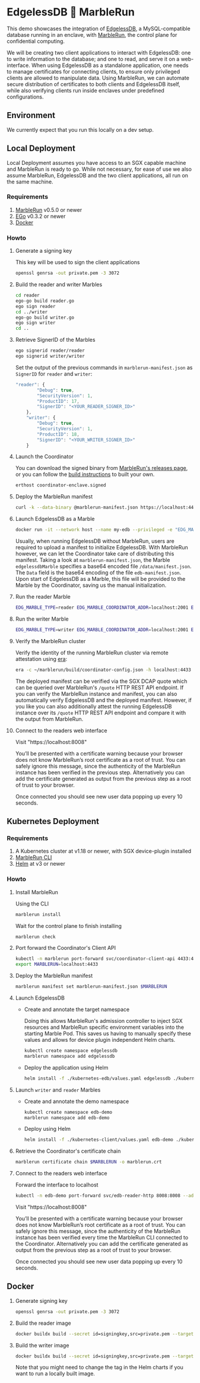 # EdgelessDB 🤝 MarbleRun

This demo showcases the integration of [EdgelessDB](https://github.com/edgelesssys/edgelessdb), a MySQL-compatible database running in an enclave, with [MarbleRun](https://github.com/edgelesssys/marblerun), the control plane for confidential computing.

We will be creating two client applications to interact with EdgelessDB: one to write information to the database; and one to read, and serve it on a web-interface.
When using EdgelessDB as a standalone application, one needs to manage certificates for connecting clients, to ensure only privileged clients are allowed to manipulate data.
Using MarbleRun, we can automate secure distribution of certificates to both clients and EdgelessDB itself, while also verifying clients run inside enclaves under predefined configurations.


## Environment
We currently expect that you run this locally on a dev setup.

## Local Deployment

Local Deployment assumes you have access to an SGX capable machine and MarbleRun is ready to go.
While not necessary, for ease of use we also assume MarbleRun, EdgelessDB and the two client applications, all run on the same machine.

### Requirements
1. [MarbleRun](https://github.com/edgelesssys/marblerun) v0.5.0 or newer
2. [EGo](https://github.com/edgelesssys/ego) v0.3.2 or newer
3. [Docker](https://www.docker.com/)

### Howto

1. Generate a signing key

    This key will be used to sign the client applications
    ```bash
    openssl genrsa -out private.pem -3 3072
    ```

2. Build the reader and writer Marbles

    ```bash
    cd reader
    ego-go build reader.go
    ego sign reader
    cd ../writer
    ego-go build writer.go
    ego sign writer
    cd ..
    ```

3. Retrieve SignerID of the Marbles

    ```bash
    ego signerid reader/reader
    ego signerid writer/writer
    ```

    Set the output of the previous commands in `marblerun-manifest.json` as `SignerID` for `reader` and `writer`:
    ```javascript
    "reader": {
            "Debug": true,
            "SecurityVersion": 1,
            "ProductID": 17,
            "SignerID": "<YOUR_READER_SIGNER_ID>"
        },
        "writer": {
            "Debug": true,
            "SecurityVersion": 1,
            "ProductID": 18,
            "SignerID": "<YOUR_WRITER_SIGNER_ID>"
        }
    ```

4. Launch the Coordinator

    You can download the signed binary from [MarbleRun's releases page](https://github.com/edgelesssys/marblerun/releases), or you can follow the [build instructions](https://github.com/edgelesssys/marblerun/blob/master/BUILD.md) to built your own.
    ```bash
    erthost coordinator-enclave.signed
    ```

5. Deploy the MarbleRun manifest

    ```bash
    curl -k --data-binary @marblerun-manifest.json https://localhost:4433/manifest
    ```

6. Launch EdgelessDB as a Marble

    ```bash
    docker run -it --network host --name my-edb --privileged -e "EDG_MARBLE_TYPE=edgelessdbMarble" -e "EDG_MARBLE_COORDINATOR_ADDR=localhost:2001" -e "EDG_MARBLE_UUID_FILE=uuid" -e "EDG_MARBLE_DNS_NAMES=localhost" -v /dev/sgx:/dev/sgx -t ghcr.io/ edgelesssys/edgelessdb-sgx-4gb -marble
    ```

    Usually, when running EdgelessDB without MarbleRun, users are required to upload a manifest to initialize EdgelessDB. With MarbleRun however, we can let the Coordinator take care of distributing this manifest.
    Taking a look at `marblerun-manifest.json`, the Marble `edgelessdbMarble` specifies a base64 encoded file `/data/manifest.json`. The `Data` field is the base64 encoding of the file `edb-manifest.json`.
    Upon start of EdgelessDB as a Marble, this file will be provided to the Marble by the Coordinator, saving us the manual initialization.

7. Run the reader Marble

    ```bash
    EDG_MARBLE_TYPE=reader EDG_MARBLE_COORDINATOR_ADDR=localhost:2001 EDG_MARBLE_UUID_FILE=~/reader-uuid EDG_MARBLE_DNS_NAMES=localhost ego marblerun reader/reader
    ```

8. Run the writer Marble

    ```bash
    EDG_MARBLE_TYPE=writer EDG_MARBLE_COORDINATOR_ADDR=localhost:2001 EDG_MARBLE_UUID_FILE=~/writer-uuid EDG_MARBLE_DNS_NAMES=localhost ego marblerun writer/writer
    ```

9. Verify the MarbleRun cluster

    Verify the identity of the running MarbleRun cluster via remote attestation using [era](https://github.com/edgelesssys/era):
    ```bash
    era -c ~/marblerun/build/coordinator-config.json -h localhost:4433 -output-chain marblerun-chain.pem
    ```

    The deployed manifest can be verified via the SGX DCAP quote which can be queried over MarbleRun's `/quote` HTTP REST API endpoint. If you can verify the MarbleRun instance and manifest, you can also automatically verify EdgelessDB and the deployed manifest. However, if you like you can also additionally attest the running EdgelessDB instance over its `/quote` HTTP REST API endpoint and compare it with the output from MarbleRun.

10. Connect to the readers web interface

    Visit "https://localhost:8008"

    You’ll be presented with a certificate warning because your browser does not know MarbleRun’s root certificate as a root of trust. You can safely ignore this message, since the authenticity of the MarbleRun instance has been verified in the previous step. Alternatively you can add the certificate generated as output from the previous step as a root of trust to your browser.

    Once connected you should see new user data popping up every 10 seconds.


## Kubernetes Deployment

### Requirements
1. A Kubernetes cluster at v1.18 or newer, with SGX device-plugin installed
1. [MarbleRun CLI](https://docs.edgeless.systems/marblerun/#/reference/cli?id=installation)
1. [Helm](https://helm.sh/docs/intro/) at v3 or newer

### Howto 

1. Install MarbleRun

    Using the CLI

    ```bash
    marblerun install
    ```

    Wait for the control plane to finish installing

    ```bash
    marblerun check
    ```

1. Port forward the Coordinator's Client API

    ```bash
    kubectl -n marblerun port-forward svc/coordinator-client-api 4433:4433 --address localhost >/dev/null &
    export MARBLERUN=localhost:4433
    ```

1. Deploy the MarbleRun manifest
    
    ```bash
    marblerun manifest set marblerun-manifest.json $MARBLERUN
    ```

1. Launch EdgelessDB

    * Create and annotate the target namespace

        Doing this allows MarbleRun's admission controller to inject SGX resources and MarbleRun specific environment variables into the starting Marble Pod.
        This saves us having to manually specify these values and allows for device plugin independent Helm charts.
        ```bash
        kubectl create namespace edgelessdb
        marblerun namespace add edgelessdb
        ```

    * Deploy the application using Helm
        ```bash
        helm install -f ./kubernetes-edb/values.yaml edgelessdb ./kubernetes-edb -n edgelessdb --set edb.launchMarble=true
        ```

1. Launch `writer` and `reader` Marbles

    * Create and annotate the demo namespace
        ```bash
        kubectl create namespace edb-demo
        marblerun namespace add edb-demo
        ```
    
    * Deploy using Helm
        ```bash
        helm install -f ./kubernetes-client/values.yaml edb-demo ./kubernetes-client -n edb-demo
        ```

1. Retrieve the Coordinator's certificate chain
    ```bash
    marblerun certificate chain $MARBLERUN -o marblerun.crt
    ```

1. Connect to the readers web interface
    
    Forward the interface to localhost
    ```bash
    kubectl -n edb-demo port-forward svc/edb-reader-http 8008:8008 --address localhost >/dev/null &
    ```

    Visit "https://localhost:8008"

    You’ll be presented with a certificate warning because your browser does not know MarbleRun’s root certificate as a root of trust. You can safely ignore this message, since the authenticity of the MarbleRun instance has been verified every time the MarbleRun CLI connected to the Coordinator. Alternatively you can add the certificate generated as output from the previous step as a root of trust to your browser.

    Once connected you should see new user data popping up every 10 seconds.

## Docker

1. Generate signing key

    ```bash
    openssl genrsa -out private.pem -3 3072
    ```

2. Build the reader image

    ```bash
    docker buildx build --secret id=signingkey,src=private.pem --target release_reader --tag ghcr.io/edgelesssys/edb-demo/reader:latest .
    ```

3. Build the writer image

    ```bash
    docker buildx build --secret id=signingkey,src=private.pem --target release_writer --tag ghcr.io/edgelesssys/edb-demo/writer:latest .
    ```

    Note that you might need to change the tag in the Helm charts if you want to run a locally built image.
